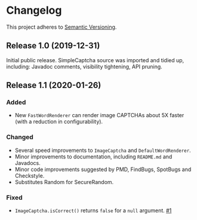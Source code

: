 # Changelog

This project adheres to [Semantic
Versioning](https://semver.org/spec/v2.0.0.html).

## Release 1.0 (2019-12-31)

Initial public release. SimpleCaptcha source was imported and tidied
up, including: Javadoc comments, visibility tightening, API pruning.


## Release 1.1 (2020-01-26)

### Added
- New `FastWordRenderer` can render image CAPTCHAs about 5X faster
  (with a reduction in configurability).

### Changed
- Several speed improvements to `ImageCaptcha` and
  `DefaultWordRenderer`.
- Minor improvements to documentation, including `README.md` and
  Javadocs.
- Minor code improvements suggested by PMD, FindBugs, SpotBugs and
  Checkstyle.
- Substitutes Random for SecureRandom.

### Fixed
- `ImageCaptcha.isCorrect()` returns `false` for a `null`
  argument. [#1](https://github.com/logicsquad/nanocaptcha/issues/1)
